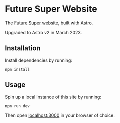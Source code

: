 # Future Super Website

The [Future Super website](https://www.futuresuper.com.au/), built with [Astro](https://astro.build/).

Upgraded to Astro v2 in March 2023.

## Installation

Install dependencies by running:

```shell
npm install
```

## Usage

Spin up a local instance of this site by running:

```shell
npm run dev
```

Then open [localhost:3000](http://localhost:3000) in your browser of choice.
